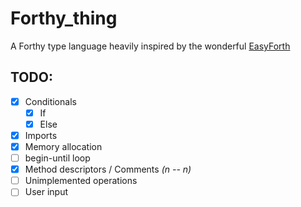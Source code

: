 # Forthy_thing
A Forthy type language heavily inspired by the wonderful [EasyForth](https://skilldrick.github.io/easyforth/)


## TODO:
- [X] Conditionals
    - [X] If
    - [X] Else
- [X] Imports
- [X] Memory allocation
- [ ] begin-until loop
- [X] Method descriptors / Comments *(n -- n)*
- [ ] Unimplemented operations
- [ ] User input